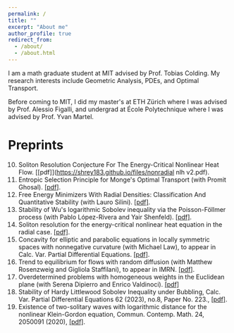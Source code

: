 ```yaml
---
permalink: /
title: ""
excerpt: "About me"
author_profile: true
redirect_from: 
  - /about/
  - /about.html
---
```

I am a math graduate student at MIT advised by Prof. Tobias Colding. My research interests include Geometric Analysis, PDEs, and Optimal Transport. 

Before coming to MIT, I did my master's at ETH Zürich where I was advised by Prof. Alessio Figalli, and undergrad at École Polytechnique where I was advised by Prof. Yvan Martel. 

Preprints
===
10. Soliton Resolution Conjecture For The Energy-Critical Nonlinear Heat Flow. [[pdf]](https://shrey183.github.io/files/nonradial nlh v2.pdf).
9. Entropic Selection Principle for Monge's Optimal Transport (with Promit Ghosal). [[pdf]](https://arxiv.org/abs/2502.16370).
8. Free Energy Minimizers With Radial Densities: Classification And Quantitative Stability (with Lauro Silini). [[pdf]](https://arxiv.org/abs/2412.03997).
7. Stability of Wu's logarithmic Sobolev inequality via the Poisson-Föllmer process (with Pablo López-Rivera and Yair Shenfeld). [[pdf]](https://arxiv.org/pdf/2410.06117).
6. Soliton resolution for the energy-critical nonlinear heat equation in the radial case. [[pdf]](https://shrey183.github.io/files/NLH_D14.pdf).
5. Concavity for elliptic and parabolic equations in locally symmetric spaces with nonnegative curvature (with Michael Law), to appear in Calc. Var. Partial Differential Equations. [[pdf]](https://arxiv.org/abs/2403.16783).
4. Trend to equilibrium for flows with random diffusion (with Matthew Rosenzweig and Gigliola Staffilani), to appear in IMRN. [[pdf]](https://arxiv.org/abs/2307.03147).
3. Overdetermined problems with homogeneous weights in the Euclidean plane (with Serena Dipierro and Enrico Valdinoci). [[pdf]](https://shrey183.github.io/files/od_2.pdf)
2. Stability of Hardy Littlewood Sobolev Inequality under Bubbling, Calc. Var. Partial Differential Equations 62 (2023), no.8, Paper No. 223., 	[[pdf]](https://arxiv.org/abs/2109.12610).
1. Existence of two-solitary waves with logarithmic distance for the nonlinear Klein-Gordon equation, Commun. Contemp. Math. 24, 2050091 (2020), [[pdf]](https://arxiv.org/abs/2010.04852).



